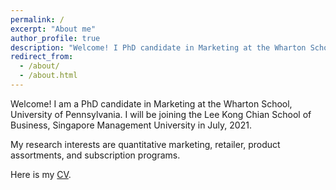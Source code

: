 ```yaml
---
permalink: /
excerpt: "About me"
author_profile: true
description: "Welcome! I PhD candidate in Marketing at the Wharton School, University of Pennsylvania. My research interests focus on: quantitative marketing, retailing, assortment management and pricing, and subscription programs. I am on the 2020-21 job market and will be available for interviews."
redirect_from: 
  - /about/
  - /about.html
---
```



Welcome! I am a PhD candidate in Marketing at the Wharton School, University of Pennsylvania. I will be joining the Lee Kong Chian School of Business, Singapore Management University in July, 2021. 

My research interests are quantitative marketing, retailer, product assortments, and subscription programs.

Here is my [CV](https://www.dropbox.com/s/ujy7djvkhqefzq2/CV_Qi_20210109.pdf?dl=0). 


